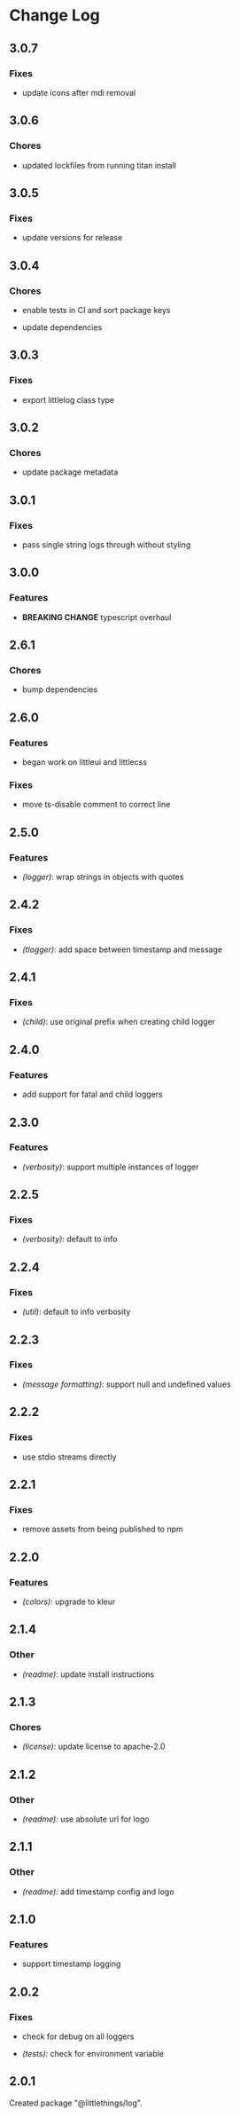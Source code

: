 # Change Log

## 3.0.7

### Fixes

- update icons after mdi removal

## 3.0.6

### Chores

- updated lockfiles from running titan install

## 3.0.5

### Fixes

-   update versions for release

## 3.0.4

### Chores

-   enable tests in CI and sort package keys

-   update dependencies

## 3.0.3

### Fixes

-   export littlelog class type

## 3.0.2

### Chores

-   update package metadata

## 3.0.1

### Fixes

-   pass single string logs through without styling

## 3.0.0

### Features

-   **BREAKING CHANGE** typescript overhaul

## 2.6.1

### Chores

-   bump dependencies

## 2.6.0

### Features

-   began work on littleui and littlecss

### Fixes

-   move ts-disable comment to correct line

## 2.5.0

### Features

-   _(logger)_: wrap strings in objects with quotes

## 2.4.2

### Fixes

-   _(tlogger)_: add space between timestamp and message

## 2.4.1

### Fixes

-   _(child)_: use original prefix when creating child logger

## 2.4.0

### Features

-   add support for fatal and child loggers

## 2.3.0

### Features

-   _(verbosity)_: support multiple instances of logger

## 2.2.5

### Fixes

-   _(verbosity)_: default to info

## 2.2.4

### Fixes

-   _(util)_: default to info verbosity

## 2.2.3

### Fixes

-   _(message formatting)_: support null and undefined values

## 2.2.2

### Fixes

-   use stdio streams directly

## 2.2.1

### Fixes

-   remove assets from being published to npm

## 2.2.0

### Features

-   _(colors)_: upgrade to kleur

## 2.1.4

### Other

-   _(readme)_: update install instructions

## 2.1.3

### Chores

-   _(license)_: update license to apache-2.0

## 2.1.2

### Other

-   _(readme)_: use absolute url for logo

## 2.1.1

### Other

-   _(readme)_: add timestamp config and logo

## 2.1.0

### Features

-   support timestamp logging

## 2.0.2

### Fixes

-   check for debug on all loggers

-   _(tests)_: check for environment variable

## 2.0.1

Created package "@littlethings/log".
